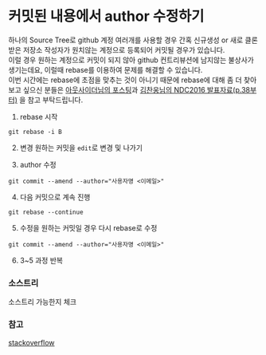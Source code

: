 # 커밋된 내용에서 author 수정하기
하나의 Source Tree로 github 계정 여러개를 사용할 경우 간혹 신규생성 or 새로 클론 받은 저장소 작성자가 원치않는 계정으로 등록되어 커밋될 경우가 있습니다.  
이럴 경우 원하는 계정으로 커밋이 되지 않아 github 컨트리뷰션에 남지않는 불상사가 생기는데요, 이럴때 rebase를 이용하여 문제를 해결할 수 있습니다.  
이번 시간에는 rebase에 초점을 맞추는 것이 아니기 때문에 rebase에 대해 좀 더 찾아보고 싶으신 분들은 [아웃사이더님의 포스팅](https://blog.outsider.ne.kr/666)과 [김찬웅님의 NDC2016 발표자료(p.38부터)](http://www.slideshare.net/kexplo/ndc2016-effective-git) 을 참고 부탁드립니다.  

1) rebase 시작
```
git rebase -i B
```
2) 변경 원하는 커밋을 ```edit```로 변경 및 나가기

3) author 수정
```
git commit --amend --author="사용자명 <이메일>"
```

4) 다음 커밋으로 계속 진행
```
git rebase --continue
```

5) 수정을 원하는 커밋일 경우 다시 rebase로 수정
```
git commit --amend --author="사용자명 <이메일>"
```

6) 3~5 과정 반복

### 소스트리
소스트리 가능한지 체크
### 참고
[stackoverflow](http://stackoverflow.com/questions/3042437/change-commit-author-at-one-specific-commit)
